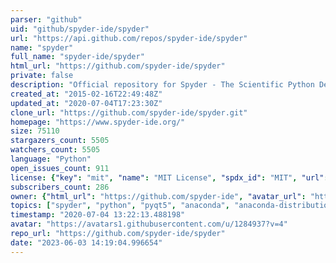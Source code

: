 ```yaml
---
parser: "github"
uid: "github/spyder-ide/spyder"
url: "https://api.github.com/repos/spyder-ide/spyder"
name: "spyder"
full_name: "spyder-ide/spyder"
html_url: "https://github.com/spyder-ide/spyder"
private: false
description: "Official repository for Spyder - The Scientific Python Development Environment"
created_at: "2015-02-16T22:49:48Z"
updated_at: "2020-07-04T17:23:30Z"
clone_url: "https://github.com/spyder-ide/spyder.git"
homepage: "https://www.spyder-ide.org/"
size: 75110
stargazers_count: 5505
watchers_count: 5505
language: "Python"
open_issues_count: 911
license: {"key": "mit", "name": "MIT License", "spdx_id": "MIT", "url": "https://api.github.com/licenses/mit", "node_id": "MDc6TGljZW5zZTEz"}
subscribers_count: 286
owner: {"html_url": "https://github.com/spyder-ide", "avatar_url": "https://avatars1.githubusercontent.com/u/1284937?v=4", "login": "spyder-ide", "type": "Organization"}
topics: ["spyder", "python", "pyqt5", "anaconda", "anaconda-distribution", "winpython", "qt"]
timestamp: "2020-07-04 13:22:13.488198"
avatar: "https://avatars1.githubusercontent.com/u/1284937?v=4"
repo_url: "https://github.com/spyder-ide/spyder"
date: "2023-06-03 14:19:04.996654"
---
```


